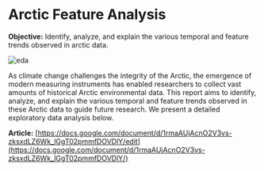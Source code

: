 # Arctic Feature Analysis

**Objective:** Identify, analyze, and explain the various temporal and feature trends observed in arctic data.

![eda](https://github.com/user-attachments/assets/4ded67e4-91f7-4c3b-bfd8-38400be4d0de)


As climate change challenges the integrity of the Arctic, the emergence of modern measuring instruments has enabled researchers to collect vast amounts of historical Arctic environmental data. This report aims to identify, analyze, and explain the various temporal and feature trends observed in these Arctic data to guide future research. We present a detailed exploratory data analysis below.

 **Article:** [https://docs.google.com/document/d/1rmaAUjAcnO2V3vs-zksxdLZ6Wk_lGgT02pmmfDOVDlY/edit](https://docs.google.com/document/d/1rmaAUjAcnO2V3vs-zksxdLZ6Wk_lGgT02pmmfDOVDlY/)
